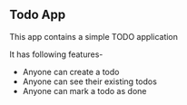 ## Todo App

This app contains a simple TODO application

It has following features-

- Anyone can create a todo
- Anyone can see their existing todos
- Anyone can mark a todo as done
